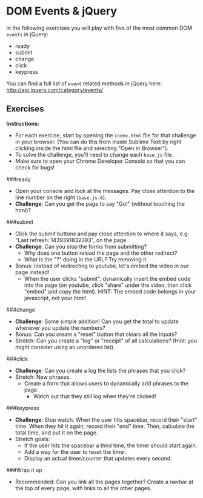 # DOM Events & jQuery
In the following exercises you will play with five of the most common DOM `events` in jQuery:
- ready
- submit
- change
- click
- keypress

You can find a full list of `event` related methods in jQuery here: http://api.jquery.com/category/events/

## Exercises

**Instructions:**  
* For each exercise, start by opening the `index.html` file for that challenge in your browser. (You can do this from inside Sublime Text by right clicking inside the html file and selecting "Open in Browser").
* To solve the challenge, you'll need to change each `base.js` file.
* Make sure to open your Chrome Developer Console so that you can check for bugs!

###ready
- Open your console and look at the messages. Pay close attention to the line number on the right (`base.js:6`).
- **Challenge**: Can you get the page to say "Go!" (without touching the html)?

###submit
- Click the submit buttons and pay close attention to where it says, e.g. "Last refresh: 1439391832393", on the page.
- **Challenge**: Can you stop the forms from submitting?
    + Why does one button reload the page and the other redirect?
    + What is the "?" doing in the URL? Try removing it.
- Bonus: Instead of redirecting to youtube, let's embed the video in our page instead!
    +  When the user clicks "submit", dynamically insert the embed code into the page (on youtube, click "share" under the video, then click "embed" and copy the html). HINT: The embed code belongs in your javascript, not your html!

###change
- **Challenge**: Some simple addition! Can you get the total to update whenever you update the numbers?
- Bonus: Can you create a "reset" button that clears all the inputs?
- Stretch: Can you create a "log" or "receipt" of all calculations? (Hint: you might consider using an unordered list).

###click
- **Challenge**: Can you create a log the lists the phrases that you click?
- Stretch: New phrases.
    + Create a form that allows users to dynamically add phrases to the page.
        * Watch out that they still log when they're clicked!

###keypress
- **Challenge**: Stop watch. When the user hits spacebar, record their "start" time. When they  hit it again, record their "end" time. Then, calculate the total time, and put it on the page.
- Stretch goals:
    + If the user hits the spacebar a third time, the timer should start again.
    + Add a way for the user to reset the timer.
    + Display an actual timer/counter that updates every second.

###Wrap it up
- Recommended: Can you link all the pages together? Create a navbar at the top of every page, with links to all the other pages.
